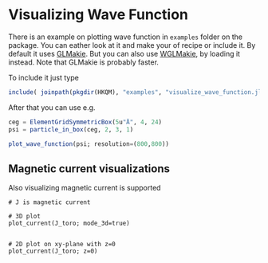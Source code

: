 # Visualizing Wave Function

There is an example on plotting wave function in `examples` folder on the package.
You can eather look at it and make your of recipe or include it.
By default it uses [GLMakie](https://makie.juliaplots.org/stable/documentation/backends/glmakie/).
But you can also use [WGLMakie](https://makie.juliaplots.org/stable/documentation/backends/wglmakie/),
by loading it instead. Note that GLMakie is probably faster.

To include it just type

```julia
include( joinpath(pkgdir(HKQM), "examples", "visualize_wave_function.jl") )
```

After that you can use e.g.

```julia
ceg = ElementGridSymmetricBox(5u"Å", 4, 24)
psi = particle_in_box(ceg, 2, 3, 1)

plot_wave_function(psi; resolution=(800,800))
```

## Magnetic current visualizations

Also visualizing magnetic current is supported

```
# J is magnetic current

# 3D plot
plot_current(J_toro; mode_3d=true)


# 2D plot on xy-plane with z=0
plot_current(J_toro; z=0)
```
